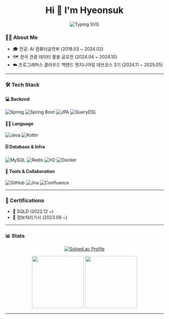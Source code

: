<h1 align="center">Hi 👋 I'm Hyeonsuk</h1>

<p align="center">
  <img src="https://readme-typing-svg.herokuapp.com?font=Fira+Code&pause=1000&color=F7A8B8&center=true&vCenter=true&width=435&lines=Backend+Engineer;Always+Learning+New+Things!" alt="Typing SVG" />
</p>

### 🧑‍💻 About Me

- 🎓 전공: AI 컴퓨터공학부 (2018.03 ~ 2024.02)
- 🗺️ 한국 관광 데이터 활용 공모전 (2024.04 ~ 2024.10)
- ☁️ 프로그래머스 클라우드 백엔드 엔지니어링 데브코스 3기 (2024.11 ~ 2025.05)

---

### 🛠️ Tech Stack

#### 💻 Backend
![Spring](https://img.shields.io/badge/Spring-6DB33F?style=flat-square&logo=Spring&logoColor=white)
![Spring Boot](https://img.shields.io/badge/Spring%20Boot-6DB33F?style=flat-square&logo=SpringBoot&logoColor=white)
![JPA](https://img.shields.io/badge/JPA-007396?style=flat-square&logo=Hibernate&logoColor=white)
![QueryDSL](https://img.shields.io/badge/QueryDSL-512BD4?style=flat-square)

#### 🧑‍💻 Language
![Java](https://img.shields.io/badge/Java-007396?style=flat-square&logo=OpenJDK&logoColor=white)
![Kotlin](https://img.shields.io/badge/Kotlin-7F52FF?style=flat-square&logo=Kotlin&logoColor=white)

#### 🗄️ Database & Infra
![MySQL](https://img.shields.io/badge/MySQL-4479A1?style=flat-square&logo=MySQL&logoColor=white)
![Redis](https://img.shields.io/badge/Redis-DC382D?style=flat-square&logo=Redis&logoColor=white)
![H2](https://img.shields.io/badge/H2-0096D1?style=flat-square&logo=h2&logoColor=white)
![Docker](https://img.shields.io/badge/Docker-2496ED?style=flat-square&logo=Docker&logoColor=white)

#### 🔧 Tools & Collaboration
![GitHub](https://img.shields.io/badge/GitHub-181717?style=flat-square&logo=GitHub&logoColor=white)
![Jira](https://img.shields.io/badge/Jira-0052CC?style=flat-square&logo=Jira&logoColor=white)
![Confluence](https://img.shields.io/badge/Confluence-172B4D?style=flat-square&logo=Confluence&logoColor=white)

---

### 🧾 Certifications

- 📜 SQLD (2022.12 ~)
- 📜 정보처리기사 (2023.09 ~)

---

### 📊 Stats

<p align="center">
  <a href="https://solved.ac/tbvjflaos" target="_blank">
    <img src="http://mazassumnida.wtf/api/generate_badge?boj=tbvjflaos" alt="Solved.ac Profile"/>
  </a>
</p>

<p align="center">
  <img src="https://github-readme-stats.vercel.app/api?username=janghyeonsuk&show_icons=true&theme=tokyonight&hide_border=true" height="165" />
  <img src="https://github-readme-stats.vercel.app/api/top-langs/?username=janghyeonsuk&layout=compact&theme=tokyonight&hide_border=true" height="165" />
</p>

---
